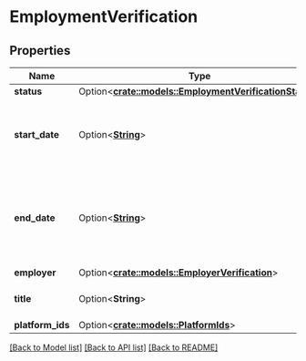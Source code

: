 # EmploymentVerification

## Properties

Name | Type | Description | Notes
------------ | ------------- | ------------- | -------------
**status** | Option<[**crate::models::EmploymentVerificationStatus**](EmploymentVerificationStatus.md)> |  | [optional]
**start_date** | Option<[**String**](string.md)> | Start of employment in ISO 8601 format (YYYY-MM-DD). | [optional]
**end_date** | Option<[**String**](string.md)> | End of employment, if applicable. Provided in ISO 8601 format (YYY-MM-DD). | [optional]
**employer** | Option<[**crate::models::EmployerVerification**](EmployerVerification.md)> |  | [optional]
**title** | Option<**String**> | Current title of employee. | [optional]
**platform_ids** | Option<[**crate::models::PlatformIds**](PlatformIds.md)> |  | [optional]

[[Back to Model list]](../README.md#documentation-for-models) [[Back to API list]](../README.md#documentation-for-api-endpoints) [[Back to README]](../README.md)


